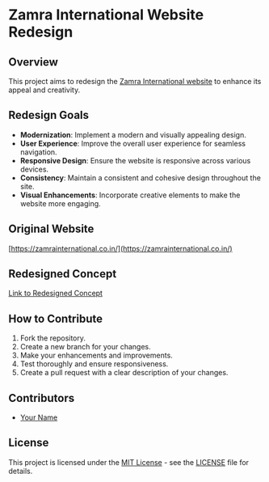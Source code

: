 # Zamra International Website Redesign

## Overview
This project aims to redesign the [Zamra International website](https://zamrainternational.co.in/) to enhance its appeal and creativity.

## Redesign Goals
- **Modernization**: Implement a modern and visually appealing design.
- **User Experience**: Improve the overall user experience for seamless navigation.
- **Responsive Design**: Ensure the website is responsive across various devices.
- **Consistency**: Maintain a consistent and cohesive design throughout the site.
- **Visual Enhancements**: Incorporate creative elements to make the website more engaging.

## Original Website
[https://zamrainternational.co.in/](https://zamrainternational.co.in/)

## Redesigned Concept
[Link to Redesigned Concept](https://jibinntcr.github.io/ZamraRedesign_JN/)

## How to Contribute
1. Fork the repository.
2. Create a new branch for your changes.
3. Make your enhancements and improvements.
4. Test thoroughly and ensure responsiveness.
5. Create a pull request with a clear description of your changes.

## Contributors
- [Your Name](https://github.com/your-profile) <!-- Add contributors as needed -->

## License
This project is licensed under the [MIT License](LICENSE) - see the [LICENSE](LICENSE) file for details.
